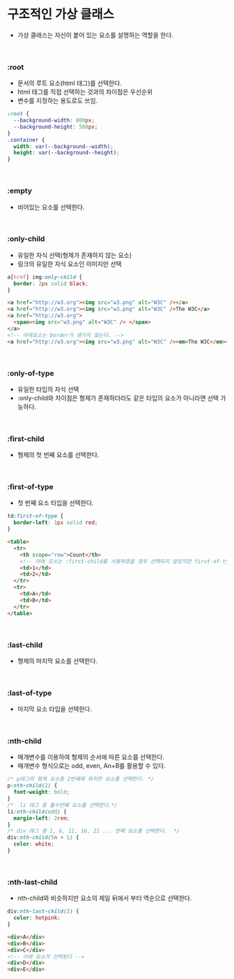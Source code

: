 # 구조적인 가상 클래스

- 가상 클래스는 자신이 붙어 있는 요소를 설명하는 역할을 한다.

<br/>

### :root

- 문서의 루트 요소(html 태그)를 선택한다.
- html 태그를 직접 선택하는 것과의 차이점은 우선순위
- 변수를 지정하는 용도로도 쓰임.

```css
:root {
  --background-width: 800px;
  --background-height: 500px;
}
.container {
  width: var(--background--width);
  height: var(--background--height);
}
```

<br/>

### :empty

- 비어있는 요소를 선택한다.

<br/>

### :only-child

- 유일한 자식 선택(형제가 존재하지 않는 요소)
- 링크의 유일한 자식 요소인 이미지만 선택

```css
a[href] img:only-child {
  border: 2px solid black;
}
```

```html
<a href="http://w3.org"><img src="w3.png" alt="W3C" /></a>
<a href="http://w3.org"><img src="w3.png" alt="W3C" />The W3C</a>
<a href="http://w3.org">
  <span><img src="w3.png" alt="W3C" /> </span>
</a>
<!-- 아래요소는 border가 생기지 않는다. -->
<a href="http://w3.org"><img src="w3.png" alt="W3C" /><em>The W3C</em></a>
```

<br/>

### :only-of-type

- 유일한 타입의 자식 선택
- :only-child와 차이점은 형제가 존재하더라도 같은 타입의 요소가 아니라면 선택 가능하다.

<br/>

### :first-child

- 형제의 첫 번째 요소를 선택한다.

<br/>

### :first-of-type

- 첫 번째 요소 타입을 선택한다.

```css
td:first-of-type {
  border-left: 1px solid red;
}
```

```html
<table>
  <tr>
    <th scope="row">Count</th>
    <!-- 아래 요소는 :first-child를 사용하였을 경우 선택되지 않았지만 first-of-type을 사용하면 선택된다. -->
    <td>1</td>
    <td>2</td>
  </tr>
  <tr>
    <td>A</td>
    <td>B</td>
  </tr>
</table>
```

<br/>

### :last-child

- 형제의 마지막 요소를 선택한다.

<br/>

### :last-of-type

- 마지막 요소 타입을 선택한다.

<br/>

### :nth-child

- 매개변수를 이용하여 형제의 순서에 따른 요소를 선택한다.
- 매개변수 형식으로는 odd, even, An+B를 활용할 수 있다.

```css
/* p태그의 형제 요소중 2번째에 위치한 요소를 선택한다. */
p:nth-child(2) {
  font-weight: bold;
}
/*  li 태그 중 홀수번째 요소를 선택한다.*/
li:nth-child(odd) {
  margin-left: 2rem;
}
/* div 태그 중 1, 6, 11, 16, 21 ... 번째 요소를 선택한다.  */
div:nth-child(5n + 1) {
  color: white;
}
```

<br/>

### :nth-last-child

- nth-child와 비슷하지만 요소의 제일 뒤에서 부터 역순으로 선택한다.

```css
div:nth-last-child(2) {
  color: hotpink;
}
```

```html
<div>A</div>
<div>B</div>
<div>C</div>
<!-- 아래 요소가 선택된다 -->
<div>D</div>
<div>E</div>
```

<br/>
